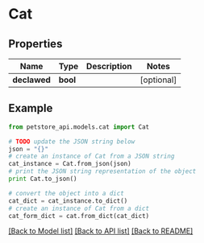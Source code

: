 # Cat


## Properties
Name | Type | Description | Notes
------------ | ------------- | ------------- | -------------
**declawed** | **bool** |  | [optional] 

## Example

```python
from petstore_api.models.cat import Cat

# TODO update the JSON string below
json = "{}"
# create an instance of Cat from a JSON string
cat_instance = Cat.from_json(json)
# print the JSON string representation of the object
print Cat.to_json()

# convert the object into a dict
cat_dict = cat_instance.to_dict()
# create an instance of Cat from a dict
cat_form_dict = cat.from_dict(cat_dict)
```
[[Back to Model list]](../README.md#documentation-for-models) [[Back to API list]](../README.md#documentation-for-api-endpoints) [[Back to README]](../README.md)


